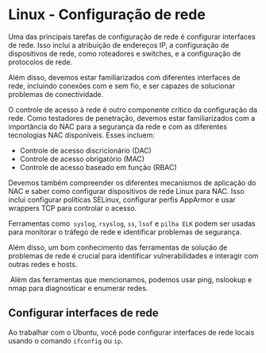# Linux - Configuração de rede

Uma das principais tarefas de configuração de rede é configurar interfaces de rede. Isso inclui a atribuição de endereços IP, a configuração de dispositivos de rede, como roteadores e switches, e a configuração de protocolos de rede. 

Além disso, devemos estar familiarizados com diferentes interfaces de rede, incluindo conexões com e sem fio, e ser capazes de solucionar problemas de conectividade.

O controle de acesso à rede é outro componente crítico da configuração da rede. Como testadores de penetração, devemos estar familiarizados com a importância do NAC para a segurança da rede e com as diferentes tecnologias NAC disponíveis. Esses incluem:

- Controle de acesso discricionário (DAC)
- Controle de acesso obrigatório (MAC)
- Controle de acesso baseado em função (RBAC)

Devemos também compreender os diferentes mecanismos de aplicação do NAC e saber como configurar dispositivos de rede Linux para NAC. Isso inclui configurar políticas SELinux, configurar perfis AppArmor e usar wrappers TCP para controlar o acesso.

Ferramentas como`` syslog``, ``rsyslog``, ``ss``, ``lsof`` e ``pilha ELK`` podem ser usadas para monitorar o tráfego de rede e identificar problemas de segurança.

Além disso, um bom conhecimento das ferramentas de solução de problemas de rede é crucial para identificar vulnerabilidades e interagir com outras redes e hosts.

 Além das ferramentas que mencionamos, podemos usar ping, nslookup e nmap para diagnosticar e enumerar redes.

## Configurar interfaces de rede

Ao trabalhar com o Ubuntu, você pode configurar interfaces de rede locais usando o comando `ifconfig` ou `ip`.














































































